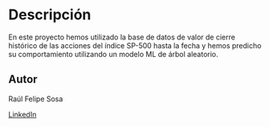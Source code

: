# Descripción
En este proyecto hemos utilizado la base de datos de valor de cierre histórico de las acciones del índice SP-500 hasta la fecha y hemos predicho su comportamiento
utilizando un modelo ML de árbol aleatorio. 

## Autor
Raúl Felipe Sosa

[LinkedIn](www.linkedin.com/in/raúl-felipe-sosa-a387531bb)
